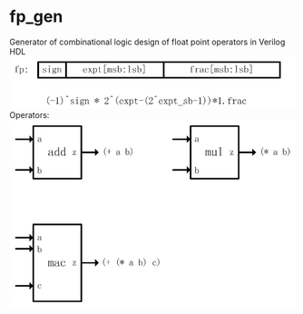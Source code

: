 # fp_gen
Generator of combinational logic design of float point operators in Verilog HDL
![format](https://github.com/BHa2R00/fp_gen/blob/main/20230612215725_922x169_scrot.png)
Operators:
![operators](https://github.com/BHa2R00/fp_gen/blob/main/20230612221900_981x639_scrot.png)

